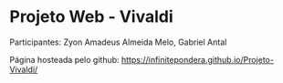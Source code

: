 # Projeto Web - Vivaldi

Participantes: Zyon Amadeus Almeida Melo, Gabriel Antal

Página hosteada pelo github: https://infinitepondera.github.io/Projeto-Vivaldi/
